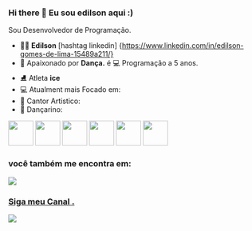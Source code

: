 ### Hi there 👋 Eu sou edilson aqui :)
Sou Desenvolvedor de Programação.

- 👨‍⚖️ **Edilson** [hashtag linkedin] {https://www.linkedin.com/in/edilson-gomes-de-lima-15489a211/}
- 🕺 Apaixonado por **Dança.** é   💻 Programação a 5 anos.
- ⛸ Atleta **ice** 
- 💻 Atualment mais Focado em:
- 🎤 Cantor Artistico:
- 🕺 Dançarino:

<div display="inline">
<img width="50" height="50" src="https://cdn.jsdelivr.net/gh/devicons/devicon/icons/git/git-original-wordmark.svg" />
<img width="50" height="50" src="https://cdn.jsdelivr.net/gh/devicons/devicon/icons/html5/html5-original.svg" />
<img width="50" height="50" src="https://cdn.jsdelivr.net/gh/devicons/devicon/icons/python/python-original-wordmark.svg" />
<img  width="50" height="50" src="https://cdn.jsdelivr.net/gh/devicons/devicon/icons/css3/css3-original.svg" />
<img  width="50" height="50" src="https://www.svgrepo.com/show/354118/nodejs.svg" />
  <img  width="50" height="50" src="https://img.shields.io/badge/JavaScript-F7DF1E?style=for-the-badge&logo=javascript&logoColor=black" />
<div>

### você também me encontra em:
  <a href="https://www.linkedin.com/in/edilson-gomes-de-lima-15489a211/">

  <img  src="https://img.shields.io/badge/LinkedIn-0077B5?style=for-the-badge&logo=linkedin&logoColor=white" />
  </a>
<a href="https://www.youtube.com/channel/UCnrVXfMefNxS1Bx-aPNH_nA">
  
  ### Siga meu Canal .
  <a href="https://www.youtube.com/channel/UCnrVXfMefNxS1Bx-aPNH_nA">
  <img src="https://img.shields.io/badge/YouTube-FF0000?style=for-the-badge&logo=youtube&logoColor=white" />
  </a>
  
